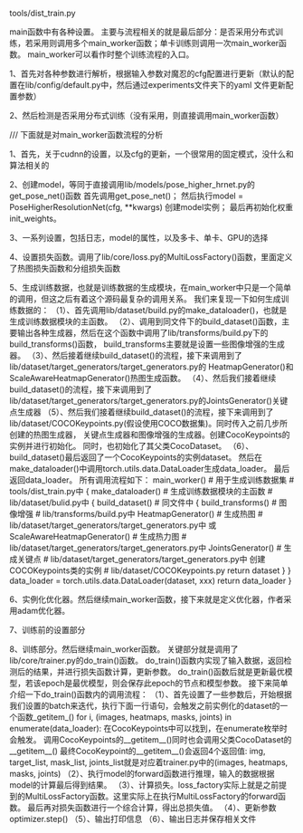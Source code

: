 tools/dist_train.py

main函数中有各种设置。
主要与流程相关的就是最后部分：是否采用分布式训练，若采用则调用多个main_worker函数；单卡训练则调用一次main_worker函数。
main_worker可以看作时整个训练流程的入口。

1、首先对各种参数进行解析，根据输入参数对魔忍的cfg配置进行更新（默认的配置在lib/config/default.py中，然后通过experiments文件夹下的yaml
   文件更新配置参数）

2、然后检测是否采用分布式训练（没有采用，则直接调用main_worker函数）

/// 下面就是对main_worker函数流程的分析

1、首先，关于cudnn的设置，以及cfg的更新，一个很常用的固定模式，没什么和算法相关的

2、创建model，等同于直接调用lib/models/pose_higher_hrnet.py的get_pose_net()函数
    首先调用get_pose_net()；
    然后执行model = PoseHigherResolutionNet(cfg, **kwargs) 创建model实例；
    最后再初始化权重init_weights。

3、一系列设置，包括日志，model的属性，以及多卡、单卡、GPU的选择

4、设置损失函数。调用了lib/core/loss.py的MultiLossFactory()函数，里面定义了热图损失函数和分组损失函数

5、生成训练数据，也就是训练数据的生成模块，在main_worker中只是一个简单的调用，但这之后有着这个源码最复杂的调用关系。
    我们来复现一下如何生成训练数据的：
    （1）、首先调用lib/dataset/build.py的make_dataloader()，也就是生成训练数据模块的主函数。
    （2）、调用到同文件下的build_dataset()函数，主要输出各种生成器，然后在这个函数中调用了lib/transforms/build.py下的build_transforms()函数，
            build_transforms主要就是设置一些图像增强的生成器。
    （3）、然后接着继续build_dataset()的流程，接下来调用到了lib/dataset/target_generators/target_generators.py的
            HeatmapGenerator()和ScaleAwareHeatmapGenerator()热图生成函数。
    （4）、然后我们接着继续build_dataset()的流程，接下来调用到了lib/dataset/target_generators/target_generators.py的JointsGenerator()关键点生成器
    （5）、然后我们接着继续build_dataset()的流程，接下来调用到了lib/dataset/COCOKeypoints.py(假设使用COCO数据集)。同时传入之前几步所创建的热图生成器，
            关键点生成器和图像增强的生成器。创建CocoKeypoints的实例并进行初始化。 同时，也初始化了其父类CocoDataset。
    （6）、build_dataset()最后返回了一个CocoKeypoints的实例dataset。 然后在make_dataloader()中调用torch.utils.data.DataLoader生成data_loader。
            最后返回data_loader。
    所有调用流程如下：
    main_worker()   # 用于生成训练数据集   # tools/dist_train.py中 
    {
        make_dataloader()   # 生成训练数据模块的主函数  # lib/dataset/bulid.py中
        {
            build_dataset() # 同文件中
            {
                build_transforms()  # 图像增强    # lib/transforms/build.py中
                HeatmapGenerator()  # 生成热图    # lib/dataset/target_generators/target_generators.py中
                或 ScaleAwareHeatmapGenerator() # 生成热力图    # lib/dataset/target_generators/target_generators.py中
                JointsGenerator()   # 生成关键点               # lib/dataset/target_generators/target_generators.py中
                创建COCOKeypoints类的实例     # lib/dataset/COCOKeypoints.py
                return dataset
            }
        }
        data_loader = torch.utils.data.DataLoader(dataset, xxx)
        return data_loader
    }

6、实例化优化器。然后继续main_worker函数，接下来就是定义优化器，作者采用adam优化器。

7、训练前的设置部分

8、训练部分。然后继续main_worker函数。 关键部分就是调用了lib/core/trainer.py的do_train()函数。
    do_train()函数内实现了输入数据，返回检测后的结果，并进行损失函数计算，更新参数。
    do_train()函数后就是更新最优模型，若该epoch是最优模型，则会保存此epoch的节点和模型参数。 
    接下来简单介绍一下do_train()函数内的调用流程：
    （1）、首先设置了一些参数后，开始根据我们设置的batch来迭代，执行下面一行语句，会触发之前实例化的dataset的一个函数_getitem_()
        for i, (images, heatmaps, masks, joints) in enumerate(data_loader):
        在CocoKeypoints中可以找到，在enumerate枚举时会触发。
        调用CocoKeypoints的__getitem__()同时也会调用父类CocoDataset的__getitem__()
        最终CocoKeypoint的__getitem__()会返回4个返回值: img, target_list, mask_list, joints_list就是对应着trainer.py中的(images, heatmaps, masks, joints)
    （2）、执行model的forward函数进行推理，输入的数据根据model的计算最后得到结果。
    （3）、计算损失。loss_factory实际上就是之前提到的MultiLossFactory函数。这里实际上在执行MultiLossFactory的forward函数。
            最后再对损失函数进行一个综合计算，得出总损失值。
    （4）、更新参数    optimizer.step()
    （5）、输出打印信息
    （6）、输出日志并保存相关文件
    


    
    



